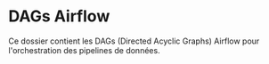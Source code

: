 # DAGs Airflow

Ce dossier contient les DAGs (Directed Acyclic Graphs) Airflow pour l'orchestration des pipelines de données.